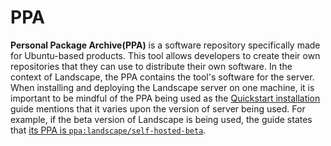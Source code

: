 # PPA 

**Personal Package Archive(PPA)** is a software repository specifically made for Ubuntu-based products. This tool allows developers to create their own repositories that they can use to distribute their own software. In the context of Landscape, the PPA contains the tool's software for the server. 
When installing and deploying the Landscape server on one machine, it is important to be mindful of the PPA being used as the [Quickstart installation](https://ubuntu.com/landscape/docs/quickstart-deployment) guide mentions that it varies upon the version of server being used. For example, if the beta version of Landscape is being used, the guide states that [its PPA is `ppa:landscape/self-hosted-beta`](https://ubuntu.com/landscape/docs/quickstart-deployment).  